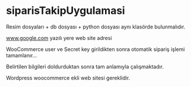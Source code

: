 # siparisTakipUygulamasi

Resim dosyaları + db dosyası + python dosyası aynı klasörde bulunmalıdır.

www.google.com yazılı yere web site adresi

WooCommerce user ve Secret key girildikten sonra otomatik sipariş işlemi tamamlanır... 

Belirtilen bilgileri doldurduktan sonra tam anlamıyla çalışmaktadır.

Wordpress woocommerce ekli web sitesi gereklidir.
